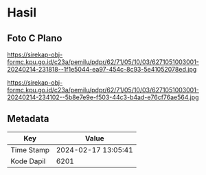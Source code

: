 # Hasil

## Foto C Plano

https://sirekap-obj-formc.kpu.go.id/c23a/pemilu/pdpr/62/71/05/10/03/6271051003001-20240214-231818--1f1e5044-ea97-454c-8c93-5e41052078ed.jpg

https://sirekap-obj-formc.kpu.go.id/c23a/pemilu/pdpr/62/71/05/10/03/6271051003001-20240214-234102--5b8e7e9e-f503-44c3-b4ad-e76cf76ae564.jpg


## Metadata

| Key        | Value               |
| ---------- | ------------------- |
| Time Stamp | 2024-02-17 13:05:41 |
| Kode Dapil | 6201                |



